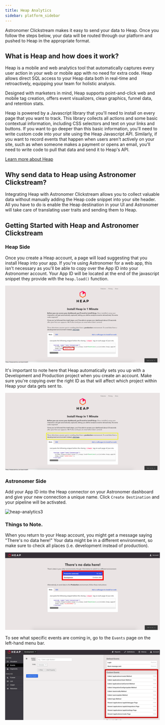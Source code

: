 ```yaml
---
title: Heap Analytics
sidebar: platform_sidebar
---
```


Astronomer Clickstream makes it easy to send your data to Heap. Once you follow the steps below, your data will be routed through our platform and pushed to Heap in the appropriate format. 

## What is Heap and how does it work?

Heap is a mobile and web analytics tool that automatically captures every user action in your web or mobile app with no need for extra code. Heap allows direct SQL access to your Heap data both in real-time and retroactively, equipping your team for holistic analysis. 

Designed with marketers in mind, Heap supports point-and-click web and mobile tag creation, offers event visualizers, clean graphics, funnel data, and retention stats. 

Heap is powered by a Javascript library that you'll need to install on every page that you want to track. This library collects all actions and some basic contextual information, including CSS selectors and text on your links and buttons. If you want to go deeper than this basic information, you'll need to write custom code into your site using the Heap Javascript API. Similarly, if you want to record events that happen when users aren't actively on your site, such as when someone makes a payment or opens an email, you'll need to write code to pull that data and send it to Heap's API. 

[Learn more about Heap](https://heapanalytics.com/features/sql)

## Why send data to Heap using Astronomer Clickstream?

Integrating Heap with Astronomer Clickstream allows you to collect valuable data without manually adding the Heap code snippet into your site header. All you have to do is enable the Heap destination in your UI and Astronomer will take care of translating user traits and sending them to Heap. 

## Getting Started with Heap and Astronomer Clickstream

### Heap Side

Once you create a Heap account, a page will load suggesting that you install Heap into your app. If you're using Astronomer for a web app, this isn't necessary as you'll be able to copy over the App ID into your Astronomer account. Your App ID will be located at the end of the javascript snippet they provide with the `heap.load()` function.

![heap-analytics1](../../../images/heap-analytics1.png)

It's important to note here that Heap automatically sets you up with a Development and Production project when you create an account. Make sure you're copying over the right ID as that will affect which project within Heap your data gets sent to.

![heap-analytics2](../../../images/heap-analytics2.png)

### Astronomer Side

Add your App ID into the Heap connector on your Astronomer dashboard and give your new connection a unique name. Click `Create Destination` and your pipeline will be activated.

![heap-analytics3](../../../images/heap-analytics3.gif)

### Things to Note. 

When you return to your Heap account, you might get a message saying "There's no data here!" Your data might be in a different environment, so make sure to check all places (i.e. development instead of production).

![heap-analytics4](../../../images/heap-analytics4.png)


To see what specific events are coming in, go to the `Events` page on the left-hand menu bar.

![heap-analytics5](../../../images/heap-analytics5.png)
